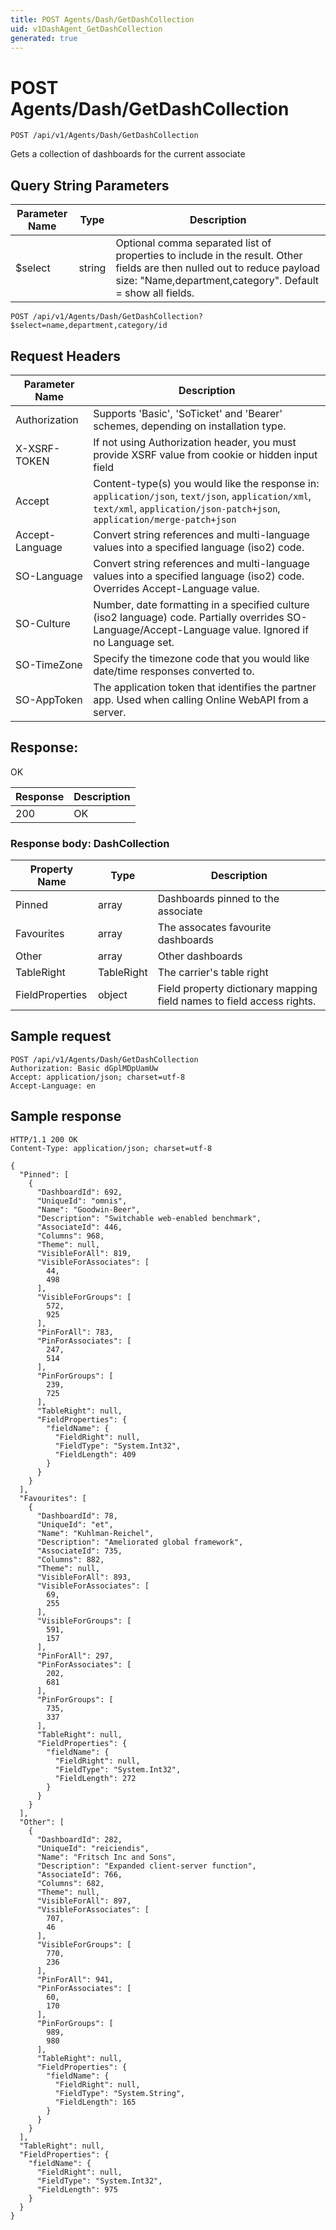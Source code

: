```yaml
---
title: POST Agents/Dash/GetDashCollection
uid: v1DashAgent_GetDashCollection
generated: true
---
```


# POST Agents/Dash/GetDashCollection

```http
POST /api/v1/Agents/Dash/GetDashCollection
```

Gets a collection of dashboards for the current associate







## Query String Parameters

| Parameter Name | Type |  Description |
|----------------|------|--------------|
| $select | string |  Optional comma separated list of properties to include in the result. Other fields are then nulled out to reduce payload size: "Name,department,category". Default = show all fields. |

```http
POST /api/v1/Agents/Dash/GetDashCollection?$select=name,department,category/id
```


## Request Headers

| Parameter Name | Description |
|----------------|-------------|
| Authorization  | Supports 'Basic', 'SoTicket' and 'Bearer' schemes, depending on installation type. |
| X-XSRF-TOKEN   | If not using Authorization header, you must provide XSRF value from cookie or hidden input field |
| Accept         | Content-type(s) you would like the response in: `application/json`, `text/json`, `application/xml`, `text/xml`, `application/json-patch+json`, `application/merge-patch+json` |
| Accept-Language | Convert string references and multi-language values into a specified language (iso2) code. |
| SO-Language | Convert string references and multi-language values into a specified language (iso2) code. Overrides Accept-Language value. |
| SO-Culture | Number, date formatting in a specified culture (iso2 language) code. Partially overrides SO-Language/Accept-Language value. Ignored if no Language set. |
| SO-TimeZone | Specify the timezone code that you would like date/time responses converted to. |
| SO-AppToken | The application token that identifies the partner app. Used when calling Online WebAPI from a server. |


## Response:

OK

| Response | Description |
|----------------|-------------|
| 200 | OK |

### Response body: DashCollection

| Property Name | Type |  Description |
|----------------|------|--------------|
| Pinned | array | Dashboards pinned to the associate |
| Favourites | array | The assocates favourite dashboards |
| Other | array | Other dashboards |
| TableRight | TableRight | The carrier's table right |
| FieldProperties | object | Field property dictionary mapping field names to field access rights. |

## Sample request

```http!
POST /api/v1/Agents/Dash/GetDashCollection
Authorization: Basic dGplMDpUamUw
Accept: application/json; charset=utf-8
Accept-Language: en
```

## Sample response

```http_
HTTP/1.1 200 OK
Content-Type: application/json; charset=utf-8

{
  "Pinned": [
    {
      "DashboardId": 692,
      "UniqueId": "omnis",
      "Name": "Goodwin-Beer",
      "Description": "Switchable web-enabled benchmark",
      "AssociateId": 446,
      "Columns": 968,
      "Theme": null,
      "VisibleForAll": 819,
      "VisibleForAssociates": [
        44,
        498
      ],
      "VisibleForGroups": [
        572,
        925
      ],
      "PinForAll": 783,
      "PinForAssociates": [
        247,
        514
      ],
      "PinForGroups": [
        239,
        725
      ],
      "TableRight": null,
      "FieldProperties": {
        "fieldName": {
          "FieldRight": null,
          "FieldType": "System.Int32",
          "FieldLength": 409
        }
      }
    }
  ],
  "Favourites": [
    {
      "DashboardId": 78,
      "UniqueId": "et",
      "Name": "Kuhlman-Reichel",
      "Description": "Ameliorated global framework",
      "AssociateId": 735,
      "Columns": 882,
      "Theme": null,
      "VisibleForAll": 893,
      "VisibleForAssociates": [
        69,
        255
      ],
      "VisibleForGroups": [
        591,
        157
      ],
      "PinForAll": 297,
      "PinForAssociates": [
        202,
        681
      ],
      "PinForGroups": [
        735,
        337
      ],
      "TableRight": null,
      "FieldProperties": {
        "fieldName": {
          "FieldRight": null,
          "FieldType": "System.Int32",
          "FieldLength": 272
        }
      }
    }
  ],
  "Other": [
    {
      "DashboardId": 282,
      "UniqueId": "reiciendis",
      "Name": "Fritsch Inc and Sons",
      "Description": "Expanded client-server function",
      "AssociateId": 766,
      "Columns": 682,
      "Theme": null,
      "VisibleForAll": 897,
      "VisibleForAssociates": [
        707,
        46
      ],
      "VisibleForGroups": [
        770,
        236
      ],
      "PinForAll": 941,
      "PinForAssociates": [
        60,
        170
      ],
      "PinForGroups": [
        989,
        980
      ],
      "TableRight": null,
      "FieldProperties": {
        "fieldName": {
          "FieldRight": null,
          "FieldType": "System.String",
          "FieldLength": 165
        }
      }
    }
  ],
  "TableRight": null,
  "FieldProperties": {
    "fieldName": {
      "FieldRight": null,
      "FieldType": "System.Int32",
      "FieldLength": 975
    }
  }
}
```